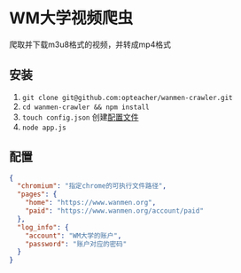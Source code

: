# WM大学视频爬虫
爬取并下载m3u8格式的视频，并转成mp4格式
## 安装
1. `git clone git@github.com:opteacher/wanmen-crawler.git`
2. `cd wanmen-crawler && npm install`
3. `touch config.json` 创建[配置文件](#配置)
3. `node app.js`
## 配置
```json
{
  "chromium": "指定chrome的可执行文件路径",
  "pages": {
    "home": "https://www.wanmen.org",
    "paid": "https://www.wanmen.org/account/paid"
  },
  "log_info": {
    "account": "WM大学的账户",
    "password": "账户对应的密码"
  }
}
```